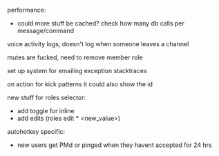 
performance:
 - could more stuff be cached? check how many db calls per message/command

voice activity logs, doesn't log when someone leaves a channel

mutes are fucked, need to remove member role

set up system for emailing exception stacktraces

on action for kick patterns it could also show the id

new stuff for roles selector:
- add toggle for inline
- add edits (roles edit <role> <field> * <new_value>)

autohotkey specific:
- new users get PMd or pinged when they havent accepted for 24 hrs